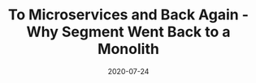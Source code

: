 ---
title: "To Microservices and Back Again - Why Segment Went Back to a Monolith"
date: "2020-07-24"
link: "https://www.infoq.com/news/2020/04/microservices-back-again/"
---